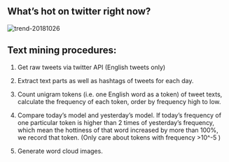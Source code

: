 ## What’s hot on twitter right now?

![trend-20181026][wordcloud]

[wordcloud]: https://raw.githubusercontent.com/xdqc/tweet-trend-everyday/master/word-cloud/trend-20181026.png "trend-20181026"

## Text mining procedures:

1. Get raw tweets via twitter API (English tweets only)

2. Extract text parts as well as hashtags of tweets for each day.

3. Count unigram tokens (i.e. one English word as a token) of tweet texts, calculate the frequency of each token, order by frequency high to low.

4. Compare today’s model and yesterday’s model. If today’s frequency of one particular token is higher than 2 times of yesterday’s frequency, which mean the hottiness of that word increased by more than 100%, we record that token. (Only care about tokens with frequency >10^-5 )

5. Generate word cloud images.
